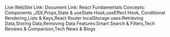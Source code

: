 Live WebSite Link:
Document Link:
React Fundamentals Concepts: Components ,JSX,Props,State & useState Hook,useEffect Hook,
        Conditional Rendering,Lists & Keys,React Router 
localStorage uses:Retrieving Data,Storing Data,Removing Data
Features:Smart Search & Filters,Tech Reviews & Comparison,Tech News & Blogs
